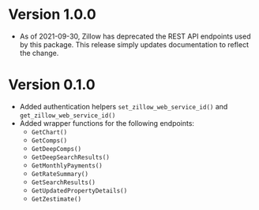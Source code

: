 
<!-- copy/paste template
# Version 0.0.0
  - <Added|Changed|Deprecated|Removed|Fixed> ...
  - <Added|Changed|Deprecated|Removed|Fixed> ...
  - <Added|Changed|Deprecated|Removed|Fixed> ...
-->

# Version 1.0.0
 - As of 2021-09-30, Zillow has deprecated the REST API endpoints used by this
   package. This release simply updates documentation to reflect the change.

# Version 0.1.0
 - Added authentication helpers `set_zillow_web_service_id()` and
   `get_zillow_web_service_id()`
 - Added wrapper functions for the following endpoints:
   * `GetChart()`
   * `GetComps()`
   * `GetDeepComps()`
   * `GetDeepSearchResults()`
   * `GetMonthlyPayments()`
   * `GetRateSummary()`
   * `GetSearchResults()`
   * `GetUpdatedPropertyDetails()`
   * `GetZestimate()`

